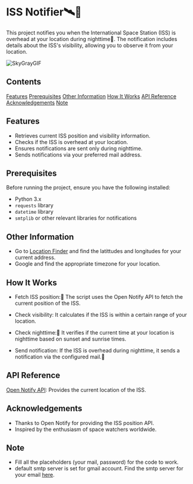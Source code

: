 # ISS Notifier🛰️🔭

This project notifies you when the International Space Station (ISS) is overhead at your location during nighttime🌌. The notification includes details about the ISS's visibility, allowing you to observe it from your location.

![SkyGrayGIF](https://github.com/DikheetaNath/ISS_Location_Notifier/assets/149823138/fcda2323-8223-4ae6-9361-9c97243c928c)


## Contents
[Features](#features)
[Prerequisites](#prerequisites)
[Other Information](#other-information)
[How It Works](#how-it-works)
[API Reference](#api-reference)
[Acknowledgements](#Acknowledgements)
[Note](#note)


## Features

- Retrieves current ISS position and visibility information.
- Checks if the ISS is overhead at your location.
- Ensures notifications are sent only during nighttime.
- Sends notifications via your preferred mail address.

## Prerequisites

Before running the project, ensure you have the following installed:

- Python 3.x
- `requests` library
- `datetime` library
- `smtplib` or other relevant libraries for notifications

## Other Information
- Go to [Location Finder](https://www.latlong.net/) and find the latittudes and longitudes for your current address.
- Google and find the appropriate timezone for your location.

## How It Works
- Fetch ISS position:📍
  The script uses the Open Notify API to fetch the current position of the ISS.

- Check visibility:
  It calculates if the ISS is within a certain range of your location.

- Check nighttime:🌃
  It verifies if the current time at your location is nighttime based on sunset and sunrise times.

- Send notification:
  If the ISS is overhead during nighttime, it sends a notification via the configured mail.📩

## API Reference
  [Open Notify API](http://api.open-notify.org/iss-now.json): Provides the current location of the ISS.

## Acknowledgements
- Thanks to Open Notify for providing the ISS position API.
- Inspired by the enthusiasm of space watchers worldwide.

## Note
- Fill all the placeholders (your mail, password) for the code to work.
- default smtp server is set for gmail account. Find the smtp server for your email [here](https://sendgrid.com/en-us/blog/what-is-an-smtp-server).
